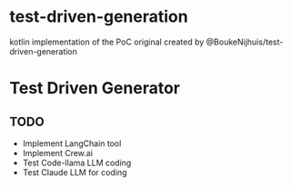 # test-driven-generation
kotlin implementation of the PoC original created by @BoukeNijhuis/test-driven-generation

# Test Driven Generator

## TODO
- Implement LangChain tool
- Implement Crew.ai
- Test Code-llama LLM coding
- Test Claude LLM for coding